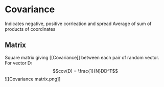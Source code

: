 # Covariance
Indicates negative, positive corrleation and spread
Average of sum of products of coordinates
## Matrix
Square matrix giving [[Covariance]] between each pair of random vector.
For vector D:
$$cov(D) = \frac{1}{N}DD^T$$
![[Covariance matrix.png]]